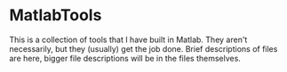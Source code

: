 # MatlabTools

This is a collection of tools that I have built in Matlab. They aren't necessarily, but they (usually) get the job done.  Brief descriptions of files are here, bigger file descriptions will be in the files themselves.
